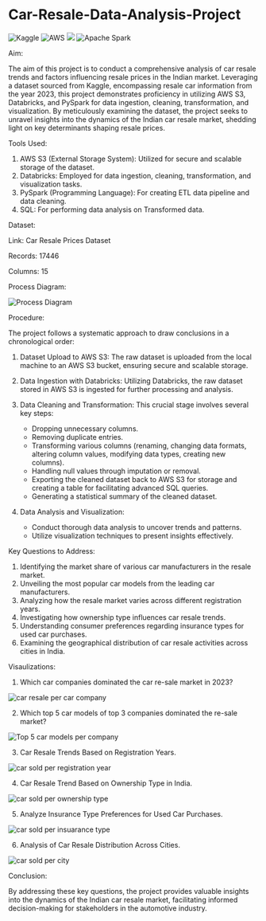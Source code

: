 # Car-Resale-Data-Analysis-Project
![Kaggle](https://img.shields.io/badge/Kaggle-035a7d?style=for-the-badge&logo=kaggle&logoColor=white)   ![AWS](https://img.shields.io/badge/AWS-%23FF9900.svg?style=for-the-badge&logo=amazon-aws&logoColor=white)     <img src="https://img.shields.io/badge/databricks-%23FF3621.svg?&style=for-the-badge&logo=databricks&logoColor=white" />
 ![Apache Spark](https://img.shields.io/badge/Apache%20Spark-FDEE21?style=flat-square&logo=apachespark&logoColor=black)    

Aim:

The aim of this project is to conduct a comprehensive analysis of car resale trends and factors influencing resale prices in the Indian market. Leveraging a dataset sourced from Kaggle, encompassing resale car information from the year 2023, this project demonstrates proficiency in utilizing AWS S3, Databricks, and PySpark for data ingestion, cleaning, transformation, and visualization. By meticulously examining the dataset, the project seeks to unravel insights into the dynamics of the Indian car resale market, shedding light on key determinants shaping resale prices.

Tools Used:

1) AWS S3 (External Storage System): Utilized for secure and scalable storage of the dataset.
2) Databricks: Employed for data ingestion, cleaning, transformation, and visualization tasks.
3) PySpark (Programming Language): For creating ETL data pipeline and data cleaning.
4) SQL: For performing data analysis on Transformed data.

Dataset:

Link: Car Resale Prices Dataset

Records: 17446

Columns: 15


Process Diagram:


![Process Diagram](https://github.com/Jay-05022000/Car-Resale-Data-Analysis-Project/assets/110780565/a43f6ebc-0a50-456a-a7fb-37813497195f)



Procedure:

The project follows a systematic approach to draw conclusions in a chronological order:

1) Dataset Upload to AWS S3: The raw dataset is uploaded from the local machine to an AWS S3 bucket, ensuring secure and scalable storage.

2) Data Ingestion with Databricks: Utilizing Databricks, the raw dataset stored in AWS S3 is ingested for further processing and analysis.

3) Data Cleaning and Transformation: This crucial stage involves several key steps:
    - Dropping unnecessary columns.
    - Removing duplicate entries.
    - Transforming various columns (renaming, changing data formats, altering column values, modifying data types, creating new columns).
    - Handling null values through imputation or removal.
    - Exporting the cleaned dataset back to AWS S3 for storage and creating a table for facilitating advanced SQL queries.
    - Generating a statistical summary of the cleaned dataset.
   
4) Data Analysis and Visualization:
   
   - Conduct thorough data analysis to uncover trends and patterns.
   - Utilize visualization techniques to present insights effectively.

Key Questions to Address:

1) Identifying the market share of various car manufacturers in the resale market.
2) Unveiling the most popular car models from the leading car manufacturers.
3) Analyzing how the resale market varies across different registration years.
4) Investigating how ownership type influences car resale trends.
5) Understanding consumer preferences regarding insurance types for used car purchases.
6) Examining the geographical distribution of car resale activities across cities in India.

Visaulizations:

1) Which car companies dominated the car re-sale market in 2023?
   

![car resale per car company](https://github.com/Jay-05022000/Car-Resale-Data-Analysis-Project/assets/110780565/dcb4b016-16c6-4ad3-bf68-7b9e14f0fe3a)


2) Which top 5 car models of top 3 companies dominated the re-sale market?


![Top 5 car models per company](https://github.com/Jay-05022000/Car-Resale-Data-Analysis-Project/assets/110780565/87ce1871-2fce-4624-aca7-589cb219663a)


3) Car Resale Trends Based on Registration Years.


![car sold per registration year](https://github.com/Jay-05022000/Car-Resale-Data-Analysis-Project/assets/110780565/79494649-7922-4d2b-bdcd-d55979f88447)


4) Car Resale Trend Based on Ownership Type in India.


![car sold per ownership type](https://github.com/Jay-05022000/Car-Resale-Data-Analysis-Project/assets/110780565/e2249736-16bc-499d-8206-e6a466629c1b)


5) Analyze Insurance Type Preferences for Used Car Purchases.


![car sold per insuarance type](https://github.com/Jay-05022000/Car-Resale-Data-Analysis-Project/assets/110780565/b294bf9a-298a-4fb3-8264-c733662f0e62)


6) Analysis of Car Resale Distribution Across Cities.


 ![car sold per city](https://github.com/Jay-05022000/Car-Resale-Data-Analysis-Project/assets/110780565/77025fc1-9436-4242-9553-7929b7f1ce52)


Conclusion:

By addressing these key questions, the project provides valuable insights into the dynamics of the Indian car resale market, facilitating informed decision-making for stakeholders in the automotive industry.
